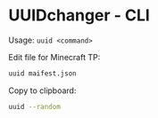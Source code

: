 # UUIDchanger - CLI

Usage: `uuid <command>`

Edit file for Minecraft TP:

```bash
uuid maifest.json
```

Copy to clipboard:

```bash
uuid --random
```
